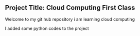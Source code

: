 ## Project Title: Cloud Computing First Class

Welcome to my git hub repository i am learning cloud computing

I added some python codes to the project